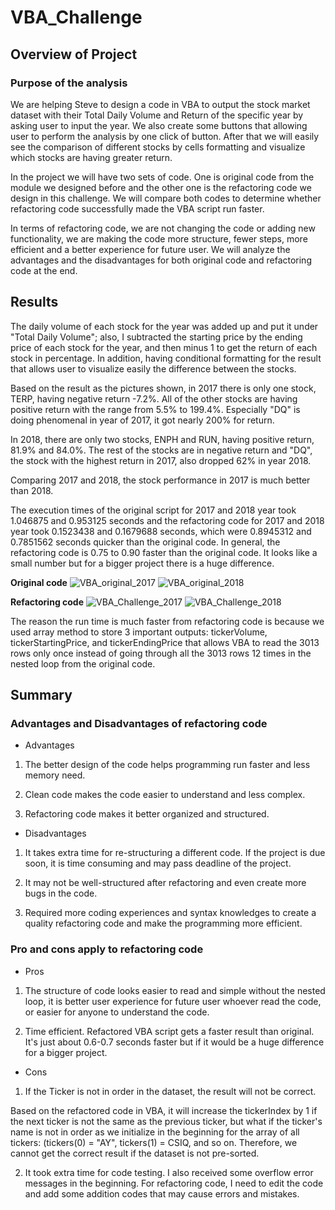 # VBA_Challenge

## Overview of Project

### Purpose of the analysis

We are helping Steve to design a code in VBA to output the stock market dataset with their Total Daily Volume and Return of the specific year by asking user to input the year. We also create some buttons that allowing user to perform the analysis by one click of button. After that we will easily see the comparison of different stocks by cells formatting and visualize which stocks are having greater return.

In the project we will have two sets of code. One is original code from the module we designed before and the other one is the refactoring code we design in this challenge. We will compare both codes to determine whether refactoring code successfully made the VBA script run faster. 

In terms of refactoring code, we are not changing the code or adding new functionality, we are making the code more structure, fewer steps, more efficient and a better experience for future user. We will analyze the advantages and the disadvantages for both original code and refactoring code at the end. 

## Results

The daily volume of each stock for the year was added up and put it under "Total Daily Volume"; also, I subtracted the starting price by the ending price of each stock for the year, and then minus 1 to get the return of each stock in percentage. In addition, having conditional formatting for the result that allows user to visualize easily the difference between the stocks.

Based on the result as the pictures shown, in 2017 there is only one stock, TERP, having negative return -7.2%. All of the other stocks are having positive return with the range from 5.5% to 199.4%. Especially "DQ" is doing phenomenal in year of 2017, it got nearly 200% for return.

In 2018, there are only two stocks, ENPH and RUN, having positive return, 81.9% and 84.0%. The rest of the stocks are in negative return and "DQ", the stock with the highest return in 2017, also dropped 62% in year 2018.

Comparing 2017 and 2018, the stock performance in 2017 is much better than 2018.

The execution times of the original script for 2017 and 2018 year took 1.046875 and 0.953125 seconds and the refactoring code for 2017 and 2018 year took 0.1523438 and 0.1679688 seconds, which were 0.8945312 and 0.7851562 seconds quicker than the original code. In general, the refactoring code is 0.75 to 0.90 faster than the original code. It looks like a small number but for a bigger project there is a huge difference.

**Original code**
![VBA_original_2017](https://user-images.githubusercontent.com/100378319/158005245-f208c452-8036-44ae-91b1-24583bfb0f33.png)
![VBA_original_2018](https://user-images.githubusercontent.com/100378319/158005247-717180cd-0cdd-4ea4-9936-8cb275b7183b.png)

**Refactoring code**
![VBA_Challenge_2017](https://user-images.githubusercontent.com/100378319/158005074-0153c1cc-985b-4126-86e1-62cb21701e52.png)
![VBA_Challenge_2018](https://user-images.githubusercontent.com/100378319/158005081-9119935c-dd9e-4e29-9230-26933b2609d2.png)

The reason the run time is much faster from refactoring code is because we used array method to store 3 important outputs: tickerVolume, tickerStartingPrice, and tickerEndingPrice that allows VBA to read the 3013 rows only once instead of going through all the 3013 rows 12 times in the nested loop from the original code.

## Summary

### Advantages and Disadvantages of refactoring code

- Advantages

1. The better design of the code helps programming run faster and less memory need.

2. Clean code makes the code easier to understand and less complex. 

3. Refactoring code makes it better organized and structured.

- Disadvantages

1. It takes extra time for re-structuring a different code. If the project is due soon, it is time consuming and may pass deadline of the project.

2. It may not be well-structured after refactoring and even create more bugs in the code.

3. Required more coding experiences and syntax knowledges to create a quality refactoring code and make the programming more efficient.

### Pro and cons apply to refactoring code

- Pros
 
1. The structure of code looks easier to read and simple without the nested loop, it is better user experience for future user whoever read the code, or easier for anyone to understand the code.

2. Time efficient. Refactored VBA script gets a faster result than original. It's just about 0.6-0.7 seconds faster but if it would be a huge difference for a bigger project.

- Cons

1. If the Ticker is not in order in the dataset, the result will not be correct.

Based on the refactored code in VBA, it will increase the tickerIndex by 1 if the next ticker is not the same as the previous ticker, but what if the ticker's name is not in order as we initialize in the beginning for the array of all tickers: (tickers(0) = "AY", tickers(1) = CSIQ, and so on. Therefore, we cannot get the correct result if the dataset is not pre-sorted.

2. It took extra time for code testing. I also received some overflow error messages in the beginning. For refactoring code, I need to edit the code and add some addition codes that may cause errors and mistakes.
